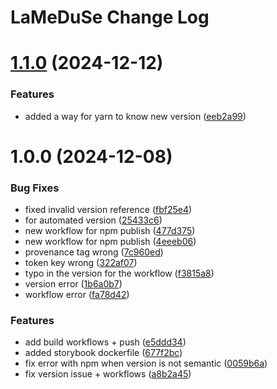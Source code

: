 # LaMeDuSe Change Log

# [1.1.0](https://github.com/LaMeDuSe/lameduse-libs-ui-react/compare/v1.0.0...v1.1.0) (2024-12-12)


### Features

* added a way for yarn to know new version ([eeb2a99](https://github.com/LaMeDuSe/lameduse-libs-ui-react/commit/eeb2a99012fdac390dc299af18bd7c4342b070bc))

# 1.0.0 (2024-12-08)


### Bug Fixes

* fixed invalid version reference ([fbf25e4](https://github.com/LaMeDuSe/lameduse-libs-ui-react/commit/fbf25e43f907f8da2dff305a3993ed55ebb73b80))
* for automated version ([25433c6](https://github.com/LaMeDuSe/lameduse-libs-ui-react/commit/25433c66546e5960e951da54acf23a9f445f9636))
* new workflow for npm publish ([477d375](https://github.com/LaMeDuSe/lameduse-libs-ui-react/commit/477d375dbf3a4222557463295d173ada1c5fecd8))
* new workflow for npm publish ([4eeeb06](https://github.com/LaMeDuSe/lameduse-libs-ui-react/commit/4eeeb06763a51934868e2fb3f52dd8ff9667556a))
* provenance tag wrong ([7c960ed](https://github.com/LaMeDuSe/lameduse-libs-ui-react/commit/7c960ed1bdacc9538f06bd85ab48d3c5bf9df4e1))
* token key wrong ([322af07](https://github.com/LaMeDuSe/lameduse-libs-ui-react/commit/322af07e36eb51ceaa0c6534cde53c5b6b54c69a))
* typo in the version for the workflow ([f3815a8](https://github.com/LaMeDuSe/lameduse-libs-ui-react/commit/f3815a8fcb27b51e363d83415c952de629beffd2))
* version error ([1b6a0b7](https://github.com/LaMeDuSe/lameduse-libs-ui-react/commit/1b6a0b71296a1d2e9f57c274887f6654a4df0d2d))
* workflow error ([fa78d42](https://github.com/LaMeDuSe/lameduse-libs-ui-react/commit/fa78d4209559aa87e52436a02bb62ae18ba3852e))


### Features

* add build workflows + push ([e5ddd34](https://github.com/LaMeDuSe/lameduse-libs-ui-react/commit/e5ddd340ab7268b3c1f5f89903160c2a21548848))
* added storybook dockerfile ([677f2bc](https://github.com/LaMeDuSe/lameduse-libs-ui-react/commit/677f2bcf0feafb30820f1b2e8994423211c5c82f))
* fix error with npm when version is not semantic ([0059b6a](https://github.com/LaMeDuSe/lameduse-libs-ui-react/commit/0059b6afcca853d29a1888dc3f17e07234782fc5))
* fix version issue + workflows ([a8b2a45](https://github.com/LaMeDuSe/lameduse-libs-ui-react/commit/a8b2a458799e55a51ab4a5462fad2c9cc4916044))
